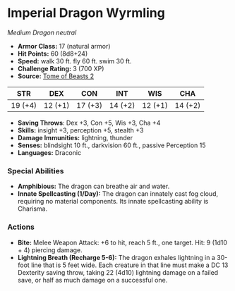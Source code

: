 # Imperial Dragon Wyrmling

*Medium* *Dragon* *neutral*

- **Armor Class:** 17 (natural armor)
- **Hit Points:** 60 (8d8+24)
- **Speed:** walk 30 ft. fly 60 ft. swim 30 ft.
- **Challenge Rating:** 3 (700 XP)
- **Source:** [Tome of Beasts 2](https://koboldpress.com/kpstore/product/tome-of-beasts-2-for-5th-edition/)

| STR | DEX | CON | INT | WIS | CHA |
| --- | --- | --- | --- | --- | --- |
| 19 (+4) | 12 (+1) | 17 (+3) | 14 (+2) | 12 (+1) | 14 (+2) |

- **Saving Throws**: Dex +3, Con +5, Wis +3, Cha +4
- **Skills:** insight +3, perception +5, stealth +3
- **Damage Immunities:** lightning, thunder
- **Senses:** blindsight 10 ft., darkvision 60 ft., passive Perception 15
- **Languages:** Draconic
### Special Abilities
- **Amphibious:** The dragon can breathe air and water.
- **Innate Spellcasting (1/Day):** The dragon can innately cast fog cloud, requiring no material components. Its innate spellcasting ability is Charisma.
### Actions
- **Bite:** Melee Weapon Attack: +6 to hit, reach 5 ft., one target. Hit: 9 (1d10 + 4) piercing damage.
- **Lightning Breath (Recharge 5-6):** The dragon exhales lightning in a 30-foot line that is 5 feet wide. Each creature in that line must make a DC 13 Dexterity saving throw, taking 22 (4d10) lightning damage on a failed save, or half as much damage on a successful one.

